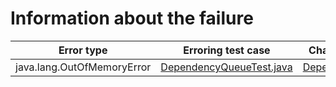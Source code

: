 # Information about the failure

| Error type   | Erroring test case | Changed file by jKali |
|--------------|-------------------|----------------------------|
| java.lang.OutOfMemoryError | [DependencyQueueTest.java](https://github.com/repairnator/repairnator-experiments-one-erroring-test-case/blob/795089c7761bad09fee37d039052a13e6abf65e3/src/test/java/org/imdea/vcd/queue/DependencyQueueTest.java#L26)| [DependencyQueue.java](https://github.com/repairnator/repairnator-experiments-one-erroring-test-case/blob/795089c7761bad09fee37d039052a13e6abf65e3/src/main/java/org/imdea/vcd/queue/DependencyQueue.java#L91)|

